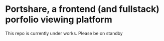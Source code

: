 # Portshare, a frontend (and fullstack) porfolio viewing platform

This repo is currently under works. Please be on standby

